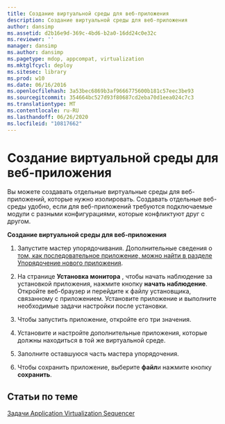 ```yaml
---
title: Создание виртуальной среды для веб-приложения
description: Создание виртуальной среды для веб-приложения
author: dansimp
ms.assetid: d2b16e9d-369c-4bd6-b2a0-16dd24c0e32c
ms.reviewer: ''
manager: dansimp
ms.author: dansimp
ms.pagetype: mdop, appcompat, virtualization
ms.mktglfcycl: deploy
ms.sitesec: library
ms.prod: w10
ms.date: 06/16/2016
ms.openlocfilehash: 3a53bec6869b3af9666775600b181c57eec3be93
ms.sourcegitcommit: 354664bc527d93f80687cd2eba70d1eea024c7c3
ms.translationtype: MT
ms.contentlocale: ru-RU
ms.lasthandoff: 06/26/2020
ms.locfileid: "10817662"
---
```

# Создание виртуальной среды для веб-приложения


Вы можете создавать отдельные виртуальные среды для веб-приложений, которые нужно изолировать. Создавать отдельные веб-среды удобно, если для веб-приложений требуются подключаемые модули с разными конфигурациями, которые конфликтуют друг с другом.

**Создание виртуальной среды для веб-приложения**

1.  Запустите мастер упорядочивания. Дополнительные сведения о [том, как последовательное приложение, можно найти в разделе Упорядочение нового приложения](how-to-sequence-a-new-application.md).

2.  На странице **Установка монитора** , чтобы начать наблюдение за установкой приложения, нажмите кнопку **начать наблюдение**. Откройте веб-браузер и перейдите к файлу установщика, связанному с приложением. Установите приложение и выполните необходимые задачи настройки после установки.

3.  Чтобы запустить приложение, откройте его три значения.

4.  Установите и настройте дополнительные приложения, которые должны находиться в той же виртуальной среде.

5.  Заполните оставшуюся часть мастера упорядочения.

6.  Чтобы сохранить приложение, выберите **файл**и нажмите кнопку **сохранить**.

## Статьи по теме


[Задачи Application Virtualization Sequencer](tasks-for-the-application-virtualization-sequencer.md)

 

 





